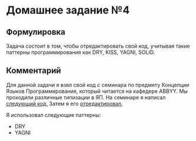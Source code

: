 # Домашнее задание №4

## Формулировка
Задача состоит в том, чтобы отредактировать свой код, учитывая такие паттерны программирования как DRY, KISS, YAGNI, SOLID.

## Комментарий
Для данной задачи я взял свой код с семинара по предмету Концепции Языков Программирования, который читается на кафедере ABBYY.
Мы проходили различные типизации в ЯП. На семинаре я написал [следующий код.](disgusting.cpp) Затем я его [отредактировал.](proper.cpp)

Я использовал следующие паттерны:
* DRY
* YAGNI